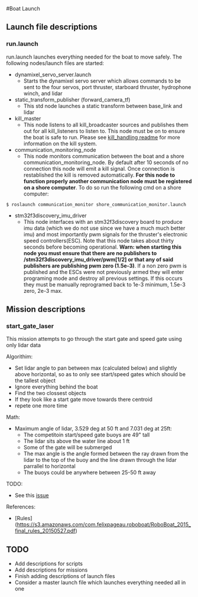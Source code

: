 #Boat Launch 
## Launch file descriptions
### run.launch
run.launch launches everything needed for the boat to move safely. The following nodes/launch files are started:
* dynamixel_servo_server.launch
  * Starts the dynamixel servo server which allows commands to be sent to the four servos, port thruster, starboard thruster, hydrophone winch, and lidar
* static_transform_publisher (forward_camera_tf)
  * This std node launches a static transform between base_link and lidar
* kill_master
  * This node listens to all kill_broadcaster sources and publishes them out for all kill_listeners to listen to. This node must be on to ensure the boat is safe to run. Please see [kill_handling readme](https://github.com/uf-mil/software-common/blob/master/kill_handling/readme.md) for more information on the kill system.
* communication_monitoring_node
  * This node monitors communication between the boat and a shore communication_monitoring_node. By default after 10 seconds of no connection this node will emit a kill signal. Once connection is restablished the kill is removed automatically. __For this node to function properly another communication node must be registered on a shore computer__. To do so run the following cmd on a shore computer:
```
$ roslaunch communication_monitor shore_communication_monitor.launch
```
* stm32f3discovery_imu_driver
  * This node interfaces with an stm32f3discovery board to produce imu data (which we do not use since we have a much much better imu) and most importantly pwm signals for the thruster's electronic speed controllers(ESC). Note that this node takes about thirty seconds before becoming operational. __Warn: when starting this node you must ensure that there are no publishers to /stm32f3discovery_imu_driver/pwm[1/2] or that any of said publishers are publishing pwm zero (1.5e-3)__. If a non zero pwm is published and the ESCs were not previously armed they will enter programing mode and destroy all previous settings. If this occurs they must be manually reprogramed back to 1e-3 minimum, 1.5e-3 zero, 2e-3 max.

## Mission descriptions
### start_gate_laser
This mission attempts to go through the start gate and speed gate using only lidar data

Algorithim: 
* Set lidar angle to pan between max (calculated below) and slightly above horizontal, so as to only see start/speed gates which should be the tallest object
* Ignore everything behind the boat
* Find the two clossest objects
* If they look like a start gate move towards there centroid
* repete one more time

Math:
* Maximum angle of lidar, 3.529 deg at 50 ft and 7.031 deg at 25ft:
  * The competitoin start/speed gate buoys are 49" tall
  * The lidar sits above the water line about 1 ft
  * Some of the gate will be submerged
  * The max angle is the angle formed between the ray drawn from the lidar to the top of the buoy and the line drawn through the lidar parrallel to horizontal
  * The buoys could be anywhere between 25-50 ft away
 
TODO:
* See this [issue](https://github.com/uf-mil/PropaGator/issues/35)
  
References:
* [Rules] (https://s3.amazonaws.com/com.felixpageau.roboboat/RoboBoat_2015_final_rules_20150527.pdf)
  
## TODO
* Add descriptions for scripts
* Add descriptions for missions
* Finish adding descriptions of launch files
* Consider a master launch file which launches everything needed all in one
